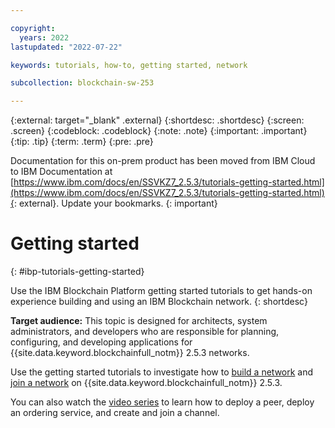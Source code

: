 ```yaml
---

copyright:
  years: 2022
lastupdated: "2022-07-22"

keywords: tutorials, how-to, getting started, network

subcollection: blockchain-sw-253

---
```


{:external: target="_blank" .external}
{:shortdesc: .shortdesc}
{:screen: .screen}
{:codeblock: .codeblock}
{:note: .note}
{:important: .important}
{:tip: .tip}
{:term: .term}
{:pre: .pre}




Documentation for this on-prem product has been moved from IBM Cloud to IBM Documentation at [https://www.ibm.com/docs/en/SSVKZ7_2.5.3/tutorials-getting-started.html](https://www.ibm.com/docs/en/SSVKZ7_2.5.3/tutorials-getting-started.html){: external}. Update your bookmarks.
{: important}

# Getting started
{: #ibp-tutorials-getting-started}

Use the IBM Blockchain Platform getting started tutorials to get hands-on experience building and using an IBM Blockchain network. 
{: shortdesc}

**Target audience:** This topic is designed for architects, system administrators, and developers who are responsible 
for planning, configuring, and developing applications for {{site.data.keyword.blockchainfull_notm}} 2.5.3 networks.

Use the getting started tutorials to investigate how to [build a network](ibp-console-build-network.md) 
and [join a network](ibp-console-join-network.md) on {{site.data.keyword.blockchainfull_notm}} 2.5.3.

You can also watch the [video series](videos.md) to learn how to deploy a peer, deploy an ordering service, 
and create and join a channel. 

